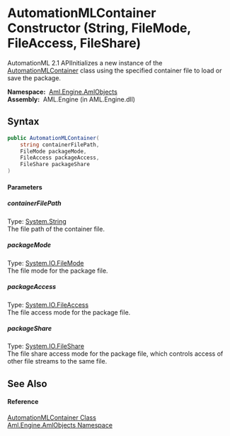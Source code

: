 AutomationMLContainer Constructor (String, FileMode, FileAccess, FileShare)
===========================================================================
AutomationML 2.1 APIInitializes a new instance of the [AutomationMLContainer][1] class using the specified container file to load or save the package.

  **Namespace:**  [Aml.Engine.AmlObjects][2]  
  **Assembly:**  AML.Engine (in AML.Engine.dll)

Syntax
------

```csharp
public AutomationMLContainer(
	string containerFilePath,
	FileMode packageMode,
	FileAccess packageAccess,
	FileShare packageShare
)
```

#### Parameters

##### *containerFilePath*
Type: [System.String][3]  
 The file path of the container file.

##### *packageMode*
Type: [System.IO.FileMode][4]  
 The file mode for the package file.

##### *packageAccess*
Type: [System.IO.FileAccess][5]  
 The file access mode for the package file.

##### *packageShare*
Type: [System.IO.FileShare][6]  
 The file share access mode for the package file, which controls access of other file streams to the same file.


See Also
--------

#### Reference
[AutomationMLContainer Class][1]  
[Aml.Engine.AmlObjects Namespace][2]  

[1]: README.md
[2]: ../README.md
[3]: https://docs.microsoft.com/dotnet/api/system.string
[4]: https://docs.microsoft.com/dotnet/api/system.io.filemode
[5]: https://docs.microsoft.com/dotnet/api/system.io.fileaccess
[6]: https://docs.microsoft.com/dotnet/api/system.io.fileshare
[7]: https://www.automationml.org
[8]: ../../icons/logoShade.png